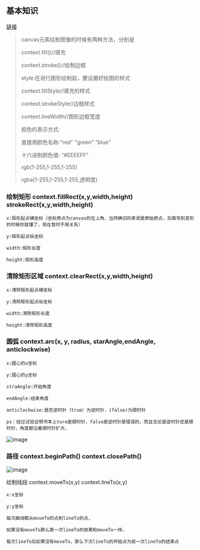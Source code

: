 ## 基本知识
[链接](https://www.cnblogs.com/tim-li/archive/2012/08/06/2580252.html#-1)

> canvas元素绘制图像的时候有两种方法，分别是
> 
> context.fill()//填充
> 
> context.stroke()//绘制边框
> 
> style:在进行图形绘制前，要设置好绘图的样式
> 
> context.fillStyle//填充的样式
> 
> context.strokeStyle//边框样式
> 
> context.lineWidth//图形边框宽度
> 
> 颜色的表示方式:
> 
> 直接用颜色名称:"red" "green" "blue"
> 
> 十六进制颜色值: "#EEEEFF"
> 
> rgb(1-255,1-255,1-255)
> 
> rgba(1-255,1-255,1-255,透明度)

### 绘制矩形   context.fillRect(x,y,width,height)  strokeRect(x,y,width,height)

    x:矩形起点横坐标（坐标原点为canvas的左上角，当然确切的来说是原始原点，后面写到变形的时候你就懂了，现在暂时不用关系）
    
    y:矩形起点纵坐标
    
    width:矩形长度
    
    height:矩形高度

### 清除矩形区域  context.clearRect(x,y,width,height)

    x:清除矩形起点横坐标
    
    y:清除矩形起点纵坐标
    
    width:清除矩形长度
    
    height:清除矩形高度
    
### 圆弧  context.arc(x, y, radius, starAngle,endAngle, anticlockwise)

    x:圆心的x坐标
    
    y:圆心的y坐标
    
    straAngle:开始角度
    
    endAngle:结束角度
    
    anticlockwise:是否逆时针（true）为逆时针，(false)为顺时针
    
    ps：经过试验证明书本上ture是顺时针，false是逆时针是错误的，而且无论是逆时针还是顺时针，角度都沿着顺时针扩大，
![image](https://pic002.cnblogs.com/images/2012/407398/2012080217203994.png)

### 路径  context.beginPath()    context.closePath()
![image](https://pic002.cnblogs.com/images/2012/407398/2012080309473833.png)

 绘制线段 context.moveTo(x,y)  context.lineTo(x,y)

    x:x坐标

    y:y坐标

    每次画线都从moveTo的点到lineTo的点，

    如果没有moveTo那么第一次lineTo的效果和moveTo一样，

    每次lineTo后如果没有moveTo，那么下次lineTo的开始点为前一次lineTo的结束点